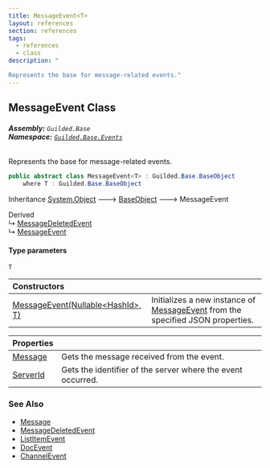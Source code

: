 ```yaml
---
title: MessageEvent<T>
layout: references
section: references
tags:
  - references
  - class
description: "

Represents the base for message-related events."
---
```


## MessageEvent<T> Class
###### **Assembly:** `Guilded.Base`<br/>**Namespace:** [`Guilded.Base.Events`](Guilded.Base.Events 'Guilded.Base.Events')

Represents the base for message-related events.

```csharp
public abstract class MessageEvent<T> : Guilded.Base.BaseObject
    where T : Guilded.Base.BaseObject
```

Inheritance [System.Object](https://docs.microsoft.com/en-us/dotnet/api/System.Object 'System.Object') &#129106; [BaseObject](BaseObject 'Guilded.Base.BaseObject') &#129106; MessageEvent<T>

Derived  
&#8627; [MessageDeletedEvent](MessageDeletedEvent 'Guilded.Base.Events.MessageDeletedEvent')  
&#8627; [MessageEvent](MessageEvent 'Guilded.Base.Events.MessageEvent')
#### Type parameters

<a name='Guilded.Base.Events.MessageEvent_T_.T'></a>

`T`

| Constructors | |
| :--- | :--- |
| [MessageEvent(Nullable&lt;HashId&gt;, T)](MessageEvent_T_.MessageEvent(Nullable_HashId_,T) 'Guilded.Base.Events.MessageEvent<T>.MessageEvent(System.Nullable<Guilded.Base.HashId>, T)') | Initializes a new instance of [MessageEvent](MessageEvent 'Guilded.Base.Events.MessageEvent') from the specified JSON properties. |

| Properties | |
| :--- | :--- |
| [Message](MessageEvent_T_.Message 'Guilded.Base.Events.MessageEvent<T>.Message') | Gets the message received from the event. |
| [ServerId](MessageEvent_T_.ServerId 'Guilded.Base.Events.MessageEvent<T>.ServerId') | Gets the identifier of the server where the event occurred. |

### See Also
- [Message](Message 'Guilded.Base.Content.Message')
- [MessageDeletedEvent](MessageDeletedEvent 'Guilded.Base.Events.MessageDeletedEvent')
- [ListItemEvent](ListItemEvent 'Guilded.Base.Events.ListItemEvent')
- [DocEvent](DocEvent 'Guilded.Base.Events.DocEvent')
- [ChannelEvent](ChannelEvent 'Guilded.Base.Events.ChannelEvent')